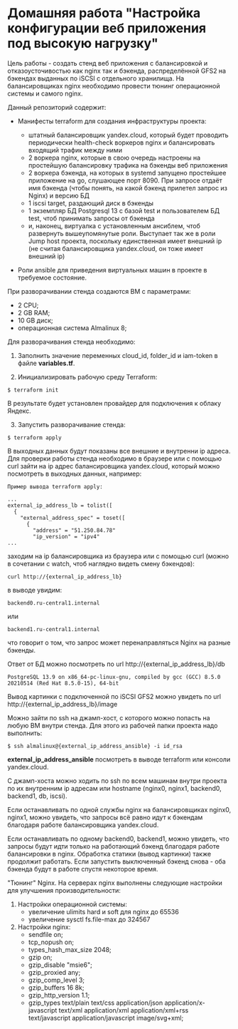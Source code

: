 # Домашняя работа "Настройка конфигурации веб приложения под высокую нагрузку"

Цель работы - создать стенд веб приложения с балансировкой и отказоусточивостью как nginx так и бэкенда, распределённой GFS2 на бэкендах выданных по iSCSI с отдельного хранилища. На балансировщиках nginx необходимо провести тюнинг операционной системы и самого nginx.

Данный репозиторий содержит:

- Манифесты terraform для создания инфраструктуры проекта:
  - штатный балансировщик yandex.cloud, который будет проводить периодически health-check воркеров nginx и балансировать входящий трафик между ними
  - 2 воркера nginx, которые в свою очередь настроены на простейшую балансировку трафика на бэкенды веб приложения
  - 2 воркера бэкенда, на которых в systemd запущено простейшее приложение на go, слушающее порт 8090. При запросе отдаёт имя бэкенда (чтобы понять, на какой бэкенд прилетел запрос из Nginx) и версию БД
  - 1 iscsi target, раздающий диск в бэкенды
  - 1 экземпляр БД Postgresql 13 c базой test и пользователем БД test, чтоб принимать запросы от бэкенда
  - и, наконец, виртуалка с установленным ансиблем, чтоб развернуть вышеупомянутые роли. Выступает так же в роли Jump host проекта, поскольку единственная имеет внешний ip (не считая балансировщика yandex.cloud, он тоже имеет внешний ip)

- Роли ansible для приведения виртуальных машин в проекте в требуемое состояние.

При разворачивании стенда создаются ВМ с параметрами:
- 2 CPU;
- 2 GB RAM;
- 10 GB диск;
- операционная система Almalinux 8;

Для разворачивания стенда необходимо:

1. Заполнить значение переменных cloud_id, folder_id и iam-token в файле **variables.tf**.

2. Инициализировать рабочую среду Terraform:

```
$ terraform init
```
В результате будет установлен провайдер для подключения к облаку Яндекс.

3. Запустить разворачивание стенда:
```
$ terraform apply
```
В выходных данных будут показаны все внешние и внутренни ip адреса. Для проверки работы стенда необходимо в браузере или с помощью curl зайти на ip адрес балансировщика yandex.cloud, который можно посмотреть в выходных данных, например:

```
Пример вывода terraform apply:

...
external_ip_address_lb = tolist([
  {
    "external_address_spec" = toset([
      {
        "address" = "51.250.84.78"
        "ip_version" = "ipv4"
...
```
заходим на ip балансировщика из браузера или с помощью curl (можно в сочетании с watch, чтоб наглядно видеть смену бэкендов):
```
curl http://{external_ip_address_lb}
```
в выводе увидим:
```
backend0.ru-central1.internal
```
или
```
backend1.ru-central1.internal
```
что говорит о том, что запрос может перенаправляться Nginx на разные бэкенды.

Ответ от БД можно посмотреть по url http://{external_ip_address_lb}/db
```
PostgreSQL 13.9 on x86_64-pc-linux-gnu, compiled by gcc (GCC) 8.5.0 20210514 (Red Hat 8.5.0-15), 64-bit
```

Вывод картинки с подключенной по iSCSI GFS2 можно увидеть по url http://{external_ip_address_lb}/image

Можно зайти по ssh на джамп-хост, с которого можно попасть на любую ВМ внутри стенда. Для этого из рабочей папки проекта надо выполнить:

```
$ ssh almalinux@{external_ip_address_ansible} -i id_rsa
```
**external_ip_address_ansible** посмотреть в выводе terraform или консоли yandex.cloud.

С джамп-хоста можно ходить по ssh по всем машинам внутри проекта по их внутренним ip адресам или hostname (nginx0, nginx1, backend0, backend1, db, iscsi).

Если останавливать по одной службы nginx на балансировщиках nginx0, nginx1, можно увидеть, что запросы всё равно идут к бэкендам благодаря работе балансировщика yandex.cloud.

Если останавливать по одному backend0, backend1, можно увидеть, что запросы будут идти только на работающий бэкенд благодаря работе балансировки в nginx. Обработка статики (вывод картинки) также продолжит работать. Если запустить выключенный бэкенд снова - оба бэкенда будут в работе спустя некоторое время. 

"Тюнинг" Nginx.
На серверах nginx выполнены следующие настройки для улучшения производительности:
1. Настройки операционной системы:
   - увеличение ulimits hard и soft для nginx до 65536
   - увеличение sysctl fs.file-max до 324567
2. Настройки nginx:
   - sendfile on;
   - tcp_nopush on;
   - types_hash_max_size 2048;
   - gzip on;
   - gzip_disable "msie6";
   - gzip_proxied any;
   - gzip_comp_level 3;
   - gzip_buffers 16 8k;
   - gzip_http_version 1.1;
   - gzip_types text/plain text/css application/json application/x-javascript text/xml application/xml application/xml+rss text/javascript application/javascript image/svg+xml;
